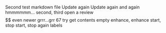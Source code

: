 Second test markdown file
Update again
Update again and again
hmmmmmm...
second, third
open a review
$$$$
$$
even newer
grrr...grr
67
try get
contents
empty
enhance, enhance
start, stop
start, stop
again
labels
